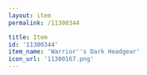 ```yaml
---
layout: item
permalink: /11300344

title: Item
id: '11300344'
item_name: 'Warrior''s Dark Headgear'
icon_url: '11300167.png'
---
```


